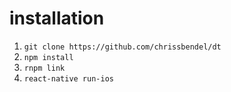 # installation
1. ```git clone https://github.com/chrissbendel/dt```
2. ```npm install```
3. ```rnpm link```
4. ```react-native run-ios```
